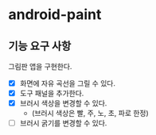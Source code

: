 # android-paint

## 기능 요구 사항
그림판 앱을 구현한다.

- [x] 화면에 자유 곡선을 그릴 수 있다.
- [x] 도구 패널을 추가한다.
- [x] 브러시 색상을 변경할 수 있다. 
  - (브러시 색상은 빨, 주, 노, 초, 파로 한정)
- [ ] 브러시 굵기를 변경할 수 있다.
